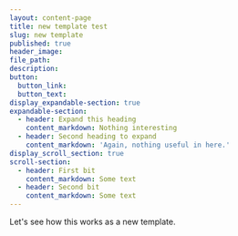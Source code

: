```yaml
---
layout: content-page
title: new template test
slug: new template
published: true
header_image:
file_path:
description:
button:
  button_link:
  button_text:
display_expandable-section: true
expandable-section:
  - header: Expand this heading
    content_markdown: Nothing interesting
  - header: Second heading to expand
    content_markdown: 'Again, nothing useful in here.'
display_scroll_section: true
scroll-section:
  - header: First bit
    content_markdown: Some text
  - header: Second bit
    content_markdown: Some text
---
```


Let's see how this works as a new template.
